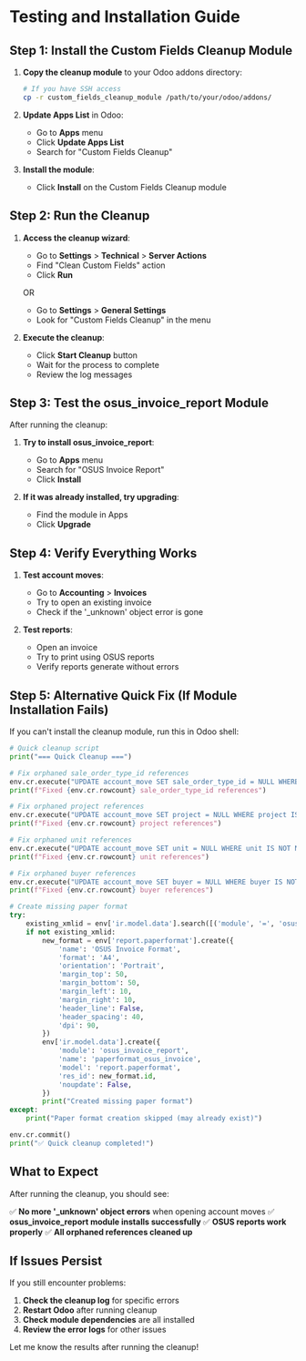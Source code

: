 # Testing and Installation Guide

## Step 1: Install the Custom Fields Cleanup Module

1. **Copy the cleanup module** to your Odoo addons directory:
   ```bash
   # If you have SSH access
   cp -r custom_fields_cleanup_module /path/to/your/odoo/addons/
   ```

2. **Update Apps List** in Odoo:
   - Go to **Apps** menu
   - Click **Update Apps List**
   - Search for "Custom Fields Cleanup"

3. **Install the module**:
   - Click **Install** on the Custom Fields Cleanup module

## Step 2: Run the Cleanup

1. **Access the cleanup wizard**:
   - Go to **Settings** > **Technical** > **Server Actions**
   - Find "Clean Custom Fields" action
   - Click **Run**

   OR

   - Go to **Settings** > **General Settings**
   - Look for "Custom Fields Cleanup" in the menu

2. **Execute the cleanup**:
   - Click **Start Cleanup** button
   - Wait for the process to complete
   - Review the log messages

## Step 3: Test the osus_invoice_report Module

After running the cleanup:

1. **Try to install osus_invoice_report**:
   - Go to **Apps** menu
   - Search for "OSUS Invoice Report"
   - Click **Install**

2. **If it was already installed, try upgrading**:
   - Find the module in Apps
   - Click **Upgrade**

## Step 4: Verify Everything Works

1. **Test account moves**:
   - Go to **Accounting** > **Invoices**
   - Try to open an existing invoice
   - Check if the '_unknown' object error is gone

2. **Test reports**:
   - Open an invoice
   - Try to print using OSUS reports
   - Verify reports generate without errors

## Step 5: Alternative Quick Fix (If Module Installation Fails)

If you can't install the cleanup module, run this in Odoo shell:

```python
# Quick cleanup script
print("=== Quick Cleanup ===")

# Fix orphaned sale_order_type_id references
env.cr.execute("UPDATE account_move SET sale_order_type_id = NULL WHERE sale_order_type_id IS NOT NULL AND NOT EXISTS (SELECT 1 FROM sale_order_type WHERE id = account_move.sale_order_type_id);")
print(f"Fixed {env.cr.rowcount} sale_order_type_id references")

# Fix orphaned project references
env.cr.execute("UPDATE account_move SET project = NULL WHERE project IS NOT NULL AND NOT EXISTS (SELECT 1 FROM product_template WHERE id = account_move.project);")
print(f"Fixed {env.cr.rowcount} project references")

# Fix orphaned unit references
env.cr.execute("UPDATE account_move SET unit = NULL WHERE unit IS NOT NULL AND NOT EXISTS (SELECT 1 FROM product_product WHERE id = account_move.unit);")
print(f"Fixed {env.cr.rowcount} unit references")

# Fix orphaned buyer references
env.cr.execute("UPDATE account_move SET buyer = NULL WHERE buyer IS NOT NULL AND NOT EXISTS (SELECT 1 FROM res_partner WHERE id = account_move.buyer);")
print(f"Fixed {env.cr.rowcount} buyer references")

# Create missing paper format
try:
    existing_xmlid = env['ir.model.data'].search([('module', '=', 'osus_invoice_report'), ('name', '=', 'paperformat_osus_invoice')])
    if not existing_xmlid:
        new_format = env['report.paperformat'].create({
            'name': 'OSUS Invoice Format',
            'format': 'A4',
            'orientation': 'Portrait',
            'margin_top': 50,
            'margin_bottom': 50,
            'margin_left': 10,
            'margin_right': 10,
            'header_line': False,
            'header_spacing': 40,
            'dpi': 90,
        })
        env['ir.model.data'].create({
            'module': 'osus_invoice_report',
            'name': 'paperformat_osus_invoice',
            'model': 'report.paperformat',
            'res_id': new_format.id,
            'noupdate': False,
        })
        print("Created missing paper format")
except:
    print("Paper format creation skipped (may already exist)")

env.cr.commit()
print("✅ Quick cleanup completed!")
```

## What to Expect

After running the cleanup, you should see:

✅ **No more '_unknown' object errors** when opening account moves
✅ **osus_invoice_report module installs successfully**
✅ **OSUS reports work properly**
✅ **All orphaned references cleaned up**

## If Issues Persist

If you still encounter problems:

1. **Check the cleanup log** for specific errors
2. **Restart Odoo** after running cleanup
3. **Check module dependencies** are all installed
4. **Review the error logs** for other issues

Let me know the results after running the cleanup!
